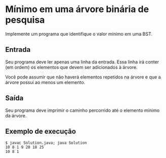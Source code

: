 # Mínimo em uma árvore binária de pesquisa

Implemente um programa que identifique o valor mínimo em uma BST.

## Entrada

Seu programa deve ler apenas uma linha da entrada. Essa linha irá conter (em ordem) os elementos que devem ser adicionados à árvore.

Você pode assumir que não haverá elementos repetidos na árvore e que a árvore possui ao menos um elemento.

## Saída

Seu programa deve imprimir o caminho percorrido até o elemento mínimo da árvore.

## Exemplo de execução

	$ javac Solution.java; java Solution
	10 8 1 9 20 18 25
	10 8 1
